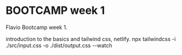 # BOOTCAMP week 1

 Flavio Bootcamp week 1.

 introduction to the basics and tailwind css, netlify. npx tailwindcss -i ./src/input.css -o ./dist/output.css --watch
